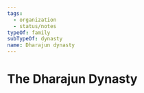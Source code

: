 ```yaml
---
tags:
  - organization
  - status/notes
typeOf: family
subTypeOf: dynasty
name: Dharajun dynasty
---
```

# The Dharajun Dynasty

